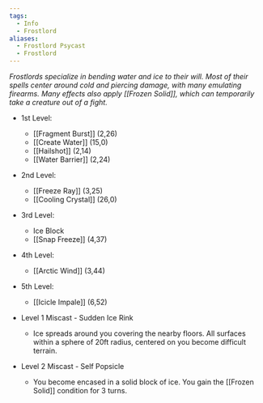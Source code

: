 ```yaml
---
tags:
  - Info
  - Frostlord
aliases:
  - Frostlord Psycast
  - Frostlord
---
```

*Frostlords specialize in bending water and ice to their will. Most of their spells center around cold and piercing damage, with many emulating firearms. Many effects also apply [[Frozen Solid]], which can temporarily take a creature out of a fight.*

- 1st Level:
	- [[Fragment Burst]] (2,26)
	- [[Create Water]] (15,0)
	- [[Hailshot]] (2,14)
	- [[Water Barrier]] (2,24)
- 2nd Level:
	- [[Freeze Ray]] (3,25)
	- [[Cooling Crystal]] (26,0)
- 3rd Level:
	- Ice Block
	- [[Snap Freeze]] (4,37)
- 4th Level:
	- [[Arctic Wind]] (3,44)
- 5th Level:
	- [[Icicle Impale]] (6,52)

- Level 1 Miscast - Sudden Ice Rink
	- Ice spreads around you covering the nearby floors. All surfaces within a sphere of 20ft radius, centered on you become difficult terrain.
- Level 2 Miscast - Self Popsicle
	- You become encased in a solid block of ice. You gain the [[Frozen Solid]] condition for 3 turns.